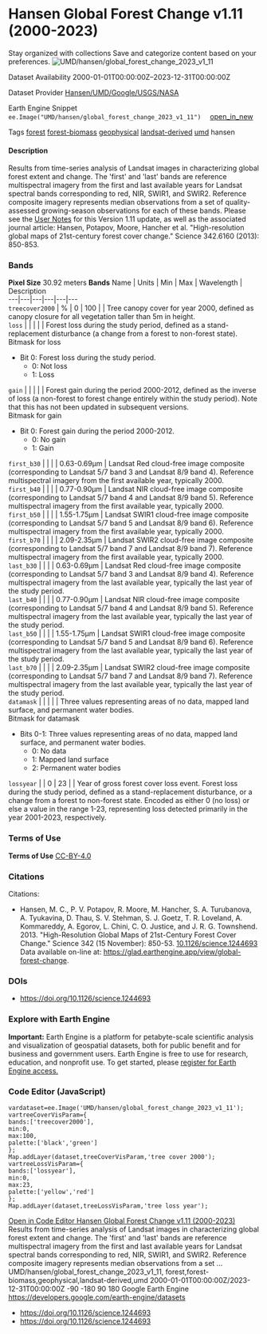  
#  Hansen Global Forest Change v1.11 (2000-2023) 
Stay organized with collections  Save and categorize content based on your preferences. 
![UMD/hansen/global_forest_change_2023_v1_11](https://developers.google.com/earth-engine/datasets/images/UMD/UMD_hansen_global_forest_change_2023_v1_11_sample.png) 

Dataset Availability
    2000-01-01T00:00:00Z–2023-12-31T00:00:00Z 

Dataset Provider
     [ Hansen/UMD/Google/USGS/NASA ](https://glad.earthengine.app/view/global-forest-change) 

Earth Engine Snippet
     `    ee.Image("UMD/hansen/global_forest_change_2023_v1_11")   ` [ open_in_new ](https://code.earthengine.google.com/?scriptPath=Examples:Datasets/UMD/UMD_hansen_global_forest_change_2023_v1_11) 

Tags
     [forest](https://developers.google.com/earth-engine/datasets/tags/forest) [forest-biomass](https://developers.google.com/earth-engine/datasets/tags/forest-biomass) [geophysical](https://developers.google.com/earth-engine/datasets/tags/geophysical) [landsat-derived](https://developers.google.com/earth-engine/datasets/tags/landsat-derived) [umd](https://developers.google.com/earth-engine/datasets/tags/umd)
hansen
#### Description
Results from time-series analysis of Landsat images in characterizing global forest extent and change.
The 'first' and 'last' bands are reference multispectral imagery from the first and last available years for Landsat spectral bands corresponding to red, NIR, SWIR1, and SWIR2. Reference composite imagery represents median observations from a set of quality-assessed growing-season observations for each of these bands.
Please see the [User Notes](https://storage.googleapis.com/earthenginepartners-hansen/GFC-2023-v1.11/download.html) for this Version 1.11 update, as well as the associated journal article: Hansen, Potapov, Moore, Hancher et al. "High-resolution global maps of 21st-century forest cover change." Science 342.6160 (2013): 850-853.
### Bands
**Pixel Size** 30.92 meters 
**Bands**
Name | Units | Min | Max | Wavelength | Description  
---|---|---|---|---|---  
`treecover2000` | % |  0  |  100  |  | Tree canopy cover for year 2000, defined as canopy closure for all vegetation taller than 5m in height.  
`loss` |  |  |  |  | Forest loss during the study period, defined as a stand-replacement disturbance (a change from a forest to non-forest state).  
Bitmask for loss
  * Bit 0: Forest loss during the study period. 
    * 0: Not loss
    * 1: Loss

  
`gain` |  |  |  |  | Forest gain during the period 2000-2012, defined as the inverse of loss (a non-forest to forest change entirely within the study period). Note that this has not been updated in subsequent versions.  
Bitmask for gain
  * Bit 0: Forest gain during the period 2000-2012. 
    * 0: No gain
    * 1: Gain

  
`first_b30` |  |  |  | 0.63-0.69µm | Landsat Red cloud-free image composite (corresponding to Landsat 5/7 band 3 and Landsat 8/9 band 4). Reference multispectral imagery from the first available year, typically 2000.  
`first_b40` |  |  |  | 0.77-0.90µm | Landsat NIR cloud-free image composite (corresponding to Landsat 5/7 band 4 and Landsat 8/9 band 5). Reference multispectral imagery from the first available year, typically 2000.  
`first_b50` |  |  |  | 1.55-1.75µm | Landsat SWIR1 cloud-free image composite (corresponding to Landsat 5/7 band 5 and Landsat 8/9 band 6). Reference multispectral imagery from the first available year, typically 2000.  
`first_b70` |  |  |  | 2.09-2.35µm | Landsat SWIR2 cloud-free image composite (corresponding to Landsat 5/7 band 7 and Landsat 8/9 band 7). Reference multispectral imagery from the first available year, typically 2000.  
`last_b30` |  |  |  | 0.63-0.69µm | Landsat Red cloud-free image composite (corresponding to Landsat 5/7 band 3 and Landsat 8/9 band 4). Reference multispectral imagery from the last available year, typically the last year of the study period.  
`last_b40` |  |  |  | 0.77-0.90µm | Landsat NIR cloud-free image composite (corresponding to Landsat 5/7 band 4 and Landsat 8/9 band 5). Reference multispectral imagery from the last available year, typically the last year of the study period.  
`last_b50` |  |  |  | 1.55-1.75µm | Landsat SWIR1 cloud-free image composite (corresponding to Landsat 5/7 band 5 and Landsat 8/9 band 6). Reference multispectral imagery from the last available year, typically the last year of the study period.  
`last_b70` |  |  |  | 2.09-2.35µm | Landsat SWIR2 cloud-free image composite (corresponding to Landsat 5/7 band 7 and Landsat 8/9 band 7). Reference multispectral imagery from the last available year, typically the last year of the study period.  
`datamask` |  |  |  |  | Three values representing areas of no data, mapped land surface, and permanent water bodies.  
Bitmask for datamask
  * Bits 0-1: Three values representing areas of no data, mapped land surface, and permanent water bodies. 
    * 0: No data
    * 1: Mapped land surface
    * 2: Permanent water bodies

  
`lossyear` |  |  0  |  23  |  | Year of gross forest cover loss event. Forest loss during the study period, defined as a stand-replacement disturbance, or a change from a forest to non-forest state. Encoded as either 0 (no loss) or else a value in the range 1-23, representing loss detected primarily in the year 2001-2023, respectively.  
### Terms of Use
**Terms of Use**
[CC-BY-4.0](https://spdx.org/licenses/CC-BY-4.0.html)
### Citations
Citations:
  * Hansen, M. C., P. V. Potapov, R. Moore, M. Hancher, S. A. Turubanova, A. Tyukavina, D. Thau, S. V. Stehman, S. J. Goetz, T. R. Loveland, A. Kommareddy, A. Egorov, L. Chini, C. O. Justice, and J. R. G. Townshend. 2013. "High-Resolution Global Maps of 21st-Century Forest Cover Change." Science 342 (15 November): 850-53. [10.1126/science.1244693](https://doi.org/10.1126/science.1244693) Data available on-line at: <https://glad.earthengine.app/view/global-forest-change>.


### DOIs
  * [ https://doi.org/10.1126/science.1244693 ](https://doi.org/10.1126/science.1244693)


### Explore with Earth Engine
**Important:** Earth Engine is a platform for petabyte-scale scientific analysis and visualization of geospatial datasets, both for public benefit and for business and government users. Earth Engine is free to use for research, education, and nonprofit use. To get started, please [register for Earth Engine access.](https://console.cloud.google.com/earth-engine)
### Code Editor (JavaScript)
```
vardataset=ee.Image('UMD/hansen/global_forest_change_2023_v1_11');
vartreeCoverVisParam={
bands:['treecover2000'],
min:0,
max:100,
palette:['black','green']
};
Map.addLayer(dataset,treeCoverVisParam,'tree cover 2000');
vartreeLossVisParam={
bands:['lossyear'],
min:0,
max:23,
palette:['yellow','red']
};
Map.addLayer(dataset,treeLossVisParam,'tree loss year');
```
[ Open in Code Editor ](https://code.earthengine.google.com/?scriptPath=Examples:Datasets/UMD/UMD_hansen_global_forest_change_2023_v1_11)
[ Hansen Global Forest Change v1.11 (2000-2023) ](https://developers.google.com/earth-engine/datasets/catalog/UMD_hansen_global_forest_change_2023_v1_11)
Results from time-series analysis of Landsat images in characterizing global forest extent and change. The 'first' and 'last' bands are reference multispectral imagery from the first and last available years for Landsat spectral bands corresponding to red, NIR, SWIR1, and SWIR2. Reference composite imagery represents median observations from a set …
UMD/hansen/global_forest_change_2023_v1_11, forest,forest-biomass,geophysical,landsat-derived,umd 
2000-01-01T00:00:00Z/2023-12-31T00:00:00Z
-90 -180 90 180 
Google Earth Engine
https://developers.google.com/earth-engine/datasets
  * [ https://doi.org/10.1126/science.1244693 ](https://doi.org/https://glad.earthengine.app/view/global-forest-change)
  * [ https://doi.org/10.1126/science.1244693 ](https://doi.org/https://developers.google.com/earth-engine/datasets/catalog/UMD_hansen_global_forest_change_2023_v1_11)


